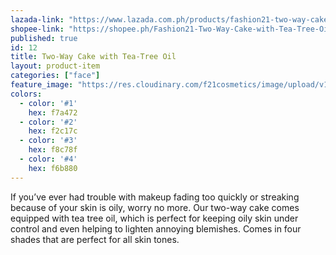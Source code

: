 ```yaml
---
lazada-link: "https://www.lazada.com.ph/products/fashion21-two-way-cake-w-tea-tree-oil-i257584954-s354320023.html?spm=a2o4l.seller.list.6.6f7a6cc981CPCJ&mp=1"
shopee-link: "https://shopee.ph/Fashion21-Two-Way-Cake-with-Tea-Tree-Oil-i.26222223.826165554"
published: true
id: 12
title: Two-Way Cake with Tea-Tree Oil
layout: product-item
categories: ["face"]
feature_image: "https://res.cloudinary.com/f21cosmetics/image/upload/v1492507397/twc-teatree.jpg"
colors:
  - color: '#1'
    hex: f7a472
  - color: '#2'
    hex: f2c17c
  - color: '#3'
    hex: f8c78f
  - color: '#4'
    hex: f6b880
---
```

If you’ve ever had trouble with makeup fading too quickly or streaking because of your skin is oily, worry no more. Our two-way cake comes equipped with tea tree oil, which is perfect for keeping oily skin under control and even helping to lighten annoying blemishes. Comes in four shades that are perfect for all skin tones.

